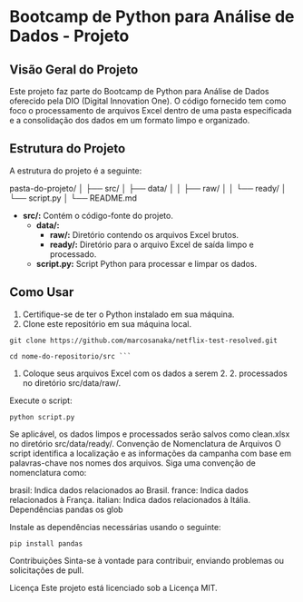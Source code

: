 # Bootcamp de Python para Análise de Dados - Projeto

## Visão Geral do Projeto

Este projeto faz parte do Bootcamp de Python para Análise de Dados oferecido pela DIO (Digital Innovation One). O código fornecido tem como foco o processamento de arquivos Excel dentro de uma pasta especificada e a consolidação dos dados em um formato limpo e organizado.

## Estrutura do Projeto

A estrutura do projeto é a seguinte:

pasta-do-projeto/
│
├── src/
│ ├── data/
│ │ ├── raw/
│ │ └── ready/
│ └── script.py
│
└── README.md

- **src/:** Contém o código-fonte do projeto.
  - **data/:**
    - **raw/:** Diretório contendo os arquivos Excel brutos.
    - **ready/:** Diretório para o arquivo Excel de saída limpo e processado.
  - **script.py:** Script Python para processar e limpar os dados.

## Como Usar

1. Certifique-se de ter o Python instalado em sua máquina.
2. Clone este repositório em sua máquina local.


```
git clone https://github.com/marcosanaka/netflix-test-resolved.git

cd nome-do-repositorio/src ```
```
1. Coloque seus arquivos Excel com os dados a serem 2.  2. processados no diretório src/data/raw/.

Execute o script:
```
python script.py
```
Se aplicável, os dados limpos e processados serão salvos como clean.xlsx no diretório src/data/ready/.
Convenção de Nomenclatura de Arquivos
O script identifica a localização e as informações da campanha com base em palavras-chave nos nomes dos arquivos. Siga uma convenção de nomenclatura como:

brasil: Indica dados relacionados ao Brasil.
france: Indica dados relacionados à França.
italian: Indica dados relacionados à Itália.
Dependências
pandas
os
glob

Instale as dependências necessárias usando o seguinte:

```
pip install pandas
```

Contribuições
Sinta-se à vontade para contribuir, enviando problemas ou solicitações de pull.

Licença
Este projeto está licenciado sob a Licença MIT.
